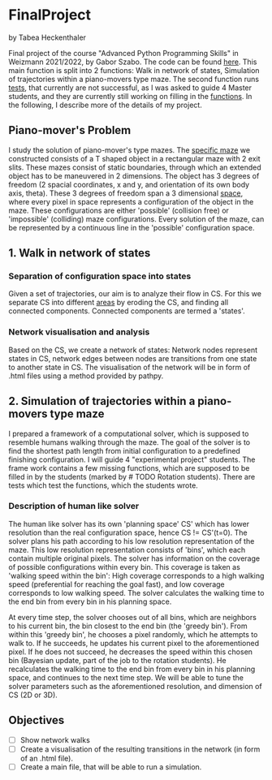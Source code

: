 # FinalProject
by Tabea Heckenthaler

Final project of the course "Advanced Python Programming Skills" in Weizmann 2021/2022, by Gabor Szabo. 
The code can be found [here](https://github.com/TabeaHeckenthaler/AntsShapes/blob/master/final_project_main_Gabor.py).
This main function is split into 2 functions: Walk in network of states, Simulation of trajectories within a piano-movers type maze.
The second function runs 
[tests](https://github.com/TabeaHeckenthaler/AntsShapes/blob/master/PS_Search_Algorithms/Path_Planning_Rotation_students_test.py), 
that currently are not successful, as I was asked to guide 4 Master students, and they are currently still working on filling in the 
[functions](https://github.com/TabeaHeckenthaler/AntsShapes/blob/master/PS_Search_Algorithms/Path_Planning_Rotation_students.py). 
In the following, I describe more of the details of my project. 

## Piano-mover's Problem
I study the solution of piano-mover's type mazes. The [specific maze]() we constructed consists of a T shaped object in a 
rectangular maze with 2 exit slits. 
These mazes consist of static boundaries, through which an extended object has to be maneuvered in 2 dimensions.
The object has 3 degrees of freedom (2 spacial coordinates, x and y, and orientation of its own body axis, theta).
These 3 degrees of freedom span a 3 dimensional [space](), where every pixel in space represents a configuration of the 
object in the maze. These configurations are either 'possible' (collision free) or 'impossible' (colliding) maze 
configurations. 
Every solution of the maze, can be represented by a continuous line in the 'possible' configuration space. 

## 1. Walk in network of states
### Separation of configuration space into states
Given a set of trajectories, our aim is to analyze their flow in CS. 
For this we separate CS into different [areas]() by eroding the CS, and finding all connected components. 
Connected components are termed a 'states'.

### Network visualisation and analysis 
Based on the CS, we create a network of states: Network nodes represent states in CS, 
network edges between nodes are transitions from one state to another state in CS. 
The visualisation of the network will be in form of .html files using a method provided by pathpy.

## 2. Simulation of trajectories within a piano-movers type maze
I prepared a framework of a computational solver, which is supposed to resemble humans walking through the maze. 
The goal of the solver is to find the shortest path length from initial configuration to a predefined finishing 
configuration.
I will guide 4 "experimental project" students. The frame work contains a few missing functions, which are supposed to 
be filled in by the students (marked by # TODO Rotation students).
There are tests which test the functions, which the students wrote.

### Description of human like solver
The human like solver has its own 'planning space' CS' which has lower resolution than the real configuration space, 
hence CS != CS'(t=0). 
The solver plans his path according to his low resolution representation of the maze. This low resolution representation
consists of 'bins', which each contain multiple original pixels. The solver has information on the coverage of 
possible configurations within every bin. This coverage is taken as 'walking speed within the bin': High coverage 
corresponds to a high walking speed (preferential for reaching the goal fast), and low coverage corresponds to low walking speed.
The solver calculates the walking time to the end bin from every bin in his planning space. 

At every time step, the solver chooses out of all bins, which are neighbors to his current bin, the bin closest to the end bin 
(the 'greedy bin'). 
From within this 'greedy bin', he chooses a pixel randomly, which he attempts to walk to. 
If he succeeds, he updates his current pixel to the aforementioned pixel.
If he does not succeed, he decreases the speed within this chosen bin (Bayesian update, part of the job to the rotation 
students). He recalculates the walking time to the end bin from every bin in his planning 
space, and continues to the next time step. 
We will be able to tune the solver parameters such as the aforementioned resolution, and dimension of CS (2D or 3D).

## Objectives
-[ ] Show network walks
-[ ] Create a visualisation of the resulting transitions in the network (in form of an .html file). 
-[ ] Create a main file, that will be able to run a simulation.
